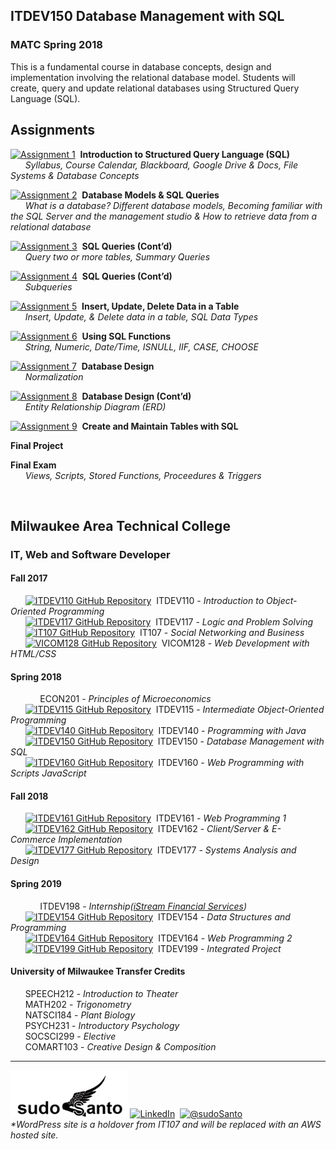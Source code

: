 ITDEV150 Database Management with SQL
------
### MATC Spring 2018

This is a fundamental course in database concepts, design and implementation involving the relational database model.  Students will create, query and update relational databases using Structured Query Language (SQL).

Assignments
------

[<img src="https://github.com/favicon.ico" alt="Assignment 1" width="18" height="18">](https://github.com/sudoSanto/ITDEV150-Database-Management-with-SQL/blob/master/Assignment1.txt "Assignment 1")&nbsp;
**Introduction to Structured Query Language (SQL)**\
&nbsp;&nbsp;&nbsp;&nbsp;&nbsp;&nbsp;*Syllabus, Course Calendar, Blackboard, Google Drive & Docs, File Systems & Database Concepts*

[<img src="https://github.com/favicon.ico" alt="Assignment 2" width="18" height="18">](https://github.com/sudoSanto/ITDEV150-Database-Management-with-SQL/blob/master/Assignment2.txt "Assignment 2")&nbsp;
**Database Models & SQL Queries**\
&nbsp;&nbsp;&nbsp;&nbsp;&nbsp;&nbsp;*What is a database? Different database models, Becoming familiar with the SQL Server and the management studio & How to retrieve data from a relational database*

[<img src="https://github.com/favicon.ico" alt="Assignment 3" width="18" height="18">](https://github.com/sudoSanto/ITDEV150-Database-Management-with-SQL/blob/master/Assignment3.txt "Assignment 3")&nbsp;
**SQL Queries (Cont’d)**\
&nbsp;&nbsp;&nbsp;&nbsp;&nbsp;&nbsp;*Query two or more tables, Summary Queries*

[<img src="https://github.com/favicon.ico" alt="Assignment 4" width="18" height="18">](https://github.com/sudoSanto/ITDEV150-Database-Management-with-SQL/blob/master/Assignment4.txt "Assignment 4")&nbsp;
**SQL Queries (Cont’d)**\
&nbsp;&nbsp;&nbsp;&nbsp;&nbsp;&nbsp;*Subqueries*

[<img src="https://github.com/favicon.ico" alt="Assignment 5" width="18" height="18">](https://github.com/sudoSanto/ITDEV150-Database-Management-with-SQL/blob/master/Assignment5.txt "Assignment 5")&nbsp;
**Insert, Update, Delete Data in a Table**\
&nbsp;&nbsp;&nbsp;&nbsp;&nbsp;&nbsp;*Insert, Update, & Delete data in a table, SQL Data Types*

[<img src="https://github.com/favicon.ico" alt="Assignment 6" width="18" height="18">](https://github.com/sudoSanto/ITDEV150-Database-Management-with-SQL/blob/master/Assignment6.txt "Assignment 6")&nbsp;
**Using SQL Functions**\
&nbsp;&nbsp;&nbsp;&nbsp;&nbsp;&nbsp;*String, Numeric, Date/Time, ISNULL, IIF, CASE, CHOOSE*

[<img src="https://github.com/favicon.ico" alt="Assignment 7" width="18" height="18">](https://github.com/sudoSanto/ITDEV150-Database-Management-with-SQL/tree/master/Assignment7 "Assignment 7")&nbsp;
**Database Design**\
&nbsp;&nbsp;&nbsp;&nbsp;&nbsp;&nbsp;*Normalization*

[<img src="https://github.com/favicon.ico" alt="Assignment 8" width="18" height="18">](https://github.com/sudoSanto/ITDEV150-Database-Management-with-SQL/tree/master/Assignment8 "Assignment 8")&nbsp;
**Database Design (Cont’d)**\
&nbsp;&nbsp;&nbsp;&nbsp;&nbsp;&nbsp;*Entity Relationship Diagram (ERD)*

[<img src="https://github.com/favicon.ico" alt="Assignment 9" width="18" height="18">](https://github.com/sudoSanto/ITDEV150-Database-Management-with-SQL/blob/master/Assignment9.txt "Assignment 9")&nbsp;
**Create and Maintain Tables with SQL**

**Final Project**

**Final Exam**\
&nbsp;&nbsp;&nbsp;&nbsp;&nbsp;&nbsp;*Views, Scripts, Stored Functions, Proceedures & Triggers*

<br/>

Milwaukee Area Technical College
------
### IT, Web and Software Developer
#### Fall 2017
&nbsp;&nbsp;&nbsp;&nbsp;&nbsp;&nbsp;[<img src="https://github.com/favicon.ico" alt="ITDEV110 GitHub Repository" width="18" height="18">](https://github.com/sudoSanto/ITDEV110-Intro-to-Object-Oriented-Programming "ITDEV110 GitHub Repository")&nbsp;
ITDEV110 - *Introduction to Object-Oriented Programming*\
&nbsp;&nbsp;&nbsp;&nbsp;&nbsp;&nbsp;[<img src="https://github.com/favicon.ico" alt="ITDEV117 GitHub Repository" width="18" height="18">](https://github.com/sudoSanto/ITDEV117-Logic-and-Problem-Solving "ITDEV117 GitHub Repository")&nbsp;
ITDEV117 - *Logic and Problem Solving*\
&nbsp;&nbsp;&nbsp;&nbsp;&nbsp;&nbsp;[<img src="https://github.com/favicon.ico" alt="IT107 GitHub Repository" width="18" height="18">](https://github.com/sudoSanto/IT107-Social-Networking-and-Business "IT107 GitHub Repository")&nbsp;
IT107 - *Social Networking and Business*\
&nbsp;&nbsp;&nbsp;&nbsp;&nbsp;&nbsp;[<img src="https://github.com/favicon.ico" alt="VICOM128 GitHub Repository" width="18" height="18">](https://github.com/sudoSanto/VICOM128-Web-Development-with-HTML-CSS "VICOM128 GitHub Repository")&nbsp;
VICOM128 - *Web Development with HTML/CSS*

#### Spring 2018
&nbsp;&nbsp;&nbsp;&nbsp;&nbsp;&nbsp;&nbsp;&nbsp;&nbsp;&nbsp;&nbsp;&nbsp;ECON201 - *Principles of Microeconomics*\
&nbsp;&nbsp;&nbsp;&nbsp;&nbsp;&nbsp;[<img src="https://github.com/favicon.ico" alt="ITDEV115 GitHub Repository" width="18" height="18">](https://github.com/sudoSanto/ITDEV115-Intermediate-Object-Oriented-Programming "ITDEV115 GitHub Repository")&nbsp;
ITDEV115 - *Intermediate Object-Oriented Programming*\
&nbsp;&nbsp;&nbsp;&nbsp;&nbsp;&nbsp;[<img src="https://github.com/favicon.ico" alt="ITDEV140 GitHub Repository" width="18" height="18">](https://github.com/sudoSanto/ITDEV140-Programming-with-Java "ITDEV140 GitHub Repository")&nbsp;
ITDEV140 - *Programming with Java*\
&nbsp;&nbsp;&nbsp;&nbsp;&nbsp;&nbsp;[<img src="https://github.com/favicon.ico" alt="ITDEV150 GitHub Repository" width="18" height="18">](https://github.com/sudoSanto/ITDEV150-Database-Management-with-SQL "ITDEV150 GitHub Repository")&nbsp;
ITDEV150 - *Database Management with SQL*\
&nbsp;&nbsp;&nbsp;&nbsp;&nbsp;&nbsp;[<img src="https://github.com/favicon.ico" alt="ITDEV160 GitHub Repository" width="18" height="18">](https://github.com/sudoSanto/ITDEV160-Web-Programming-With-Scripts-JavaScript "ITDEV160 GitHub Repository")&nbsp;
ITDEV160 - *Web Programming with Scripts JavaScript*

#### Fall 2018
&nbsp;&nbsp;&nbsp;&nbsp;&nbsp;&nbsp;[<img src="https://github.com/favicon.ico" alt="ITDEV161 GitHub Repository" width="18" height="18">](https://github.com/sudoSanto/ITDEV161-Web-Programming-1 "ITDEV161 GitHub Repository")&nbsp;
ITDEV161 - *Web Programming 1*\
&nbsp;&nbsp;&nbsp;&nbsp;&nbsp;&nbsp;[<img src="https://github.com/favicon.ico" alt="ITDEV162 GitHub Repository" width="18" height="18">](https://github.com/sudoSanto/ITDEV162-Client-Server-and-E-Commerce-Implementation "ITDEV162 GitHub Repository")&nbsp;
ITDEV162 - *Client/Server & E-Commerce Implementation*\
&nbsp;&nbsp;&nbsp;&nbsp;&nbsp;&nbsp;[<img src="https://github.com/favicon.ico" alt="ITDEV177 GitHub Repository" width="18" height="18">](https://github.com/sudoSanto/ITDEV177-Systems-Analysis-and-Design "ITDEV177 GitHub Repository")&nbsp;
ITDEV177 - *Systems Analysis and Design*

#### Spring 2019
&nbsp;&nbsp;&nbsp;&nbsp;&nbsp;&nbsp;&nbsp;&nbsp;&nbsp;&nbsp;&nbsp;&nbsp;ITDEV198 - *Internship([iStream Financial Services](https://www.istreamfs.com/ "iStream Financial Services"))*\
&nbsp;&nbsp;&nbsp;&nbsp;&nbsp;&nbsp;[<img src="https://github.com/favicon.ico" alt="ITDEV154 GitHub Repository" width="18" height="18">](https://github.com/sudoSanto/ITDEV154-Data-Structures-and-Programming "ITDEV154 GitHub Repository")&nbsp;
ITDEV154 - *Data Structures and Programming*\
&nbsp;&nbsp;&nbsp;&nbsp;&nbsp;&nbsp;[<img src="https://github.com/favicon.ico" alt="ITDEV164 GitHub Repository" width="18" height="18">](https://github.com/sudoSanto/ITDEV164-Web-Programming-2 "ITDEV164 GitHub Repository")&nbsp;
ITDEV164 - *Web Programming 2*\
&nbsp;&nbsp;&nbsp;&nbsp;&nbsp;&nbsp;[<img src="https://github.com/favicon.ico" alt="ITDEV199 GitHub Repository" width="18" height="18">](https://github.com/sudoSanto/ITDEV199-Integrated-Project "ITDEV199 GitHub Repository")&nbsp;
ITDEV199 - *Integrated Project*

#### University of Milwaukee Transfer Credits
&nbsp;&nbsp;&nbsp;&nbsp;&nbsp;&nbsp;SPEECH212 - *Introduction to Theater*\
&nbsp;&nbsp;&nbsp;&nbsp;&nbsp;&nbsp;MATH202 - *Trigonometry*\
&nbsp;&nbsp;&nbsp;&nbsp;&nbsp;&nbsp;NATSCI184 - *Plant Biology*\
&nbsp;&nbsp;&nbsp;&nbsp;&nbsp;&nbsp;PSYCH231 - *Introductory Psychology*\
&nbsp;&nbsp;&nbsp;&nbsp;&nbsp;&nbsp;SOCSCI299 - *Elective*\
&nbsp;&nbsp;&nbsp;&nbsp;&nbsp;&nbsp;COMART103 - *Creative Design & Composition*

---
[<img src="https://github.com/sudoSanto/sudoSantoMedia/blob/master/sudoSantoLogoFull.png" alt="WordPress" height="75">](https://sudosaintblog.wordpress.com/ "WordPress")
[<img src="https://www.linkedin.com/favicon.ico" alt="LinkedIn" width="25" height="25">](https://www.linkedin.com/in/matthew-j-dalsanto/ "LinkedIn")&nbsp;
[<img src="https://twitter.com/favicon.ico" alt="@sudoSanto" width="25" height="25">](https://twitter.com/sudoSanto "@sudoSanto")&nbsp;\
*&ast;WordPress site is a holdover from IT107 and will be replaced with an AWS hosted site.*

